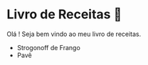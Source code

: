  # Livro de Receitas :poultry_leg: 
 
 Olá ! Seja bem vindo ao meu livro de receitas.
 
 - Strogonoff de Frango
 - Pavê
 
 
